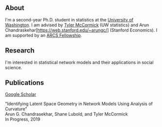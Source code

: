 ## About

I'm a second-year Ph.D. student in statistics at the [University of Washington](https://www.washington.edu/). I am advised by [Tyler McCormick](https://thmccormick.github.io/) (UW statistics) and Arun Chandraskehar[https://web.stanford.edu/~arungc/] (Stanford Economics). I am supported by an [ARCS Fellowship](https://www.arcsfoundation.org).

## Research

I'm interested in statistical network models and their applications in social science. 

## Publications

[Google Scholar](https://scholar.google.com/citations?user=Ab-RAckAAAAJ&hl=en&oi=ao)

"Identifying Latent Space Geometry in Network Models Using Analysis of Curvature"  
Arun G. Chandrasekhar, Shane Lubold, and Tyler McCormick  
In Progress, 2019
